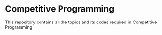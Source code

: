 # Competitive Programming
 This repository contains all the topics and its codes required in Competitive Programming 

